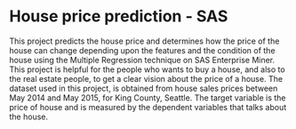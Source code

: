 # House price prediction - SAS
This project predicts the house price and determines how the price of the house can change depending upon the features and the condition of the house using the Multiple Regression technique on SAS Enterprise Miner. This project is helpful for the people who wants to buy a house, and also to the real estate people, to get a clear vision about the price of a house.  The dataset used in this project, is obtained from house sales prices between May 2014 and May 2015, for King County, Seattle. The target variable is the price of house and is measured by the dependent variables that talks about the house.
